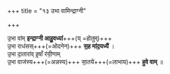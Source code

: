 +++
title = "१३ उभा वामिन्द्राग्नी"

+++

उ॒भा वा॑म् **इन्द्राग्नी आहु॒वध्या॑**+++(य् =होतुम्)+++  
उ॒भा राध॑सस्+++(=ओदनेन)+++ **स॒ह मा॑द॒यध्यै॑** ।  
उ॒भा दा॒तारा॑व् इ॒षाँ र॑यी॒णाम्  
उ॒भा वाज॑स्य+++(=अन्नस्य)+++ सा॒तये॑+++(=लाभाय)+++ **हुवे वाम्** ॥
